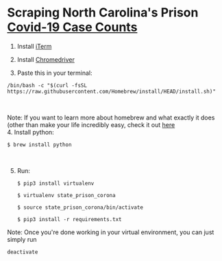 # Scraping North Carolina's Prison [Covid-19 Case Counts](https://opus.doc.state.nc.us/DOPCovid19Stats/services/facilitystatsServlet)

1. Install [iTerm](https://iterm2.com/)<br>

2. Install [Chromedriver](https://chromedriver.chromium.org/downloads)<br>

3. Paste this in your terminal:
<pre><code>/bin/bash -c "$(curl -fsSL https://raw.githubusercontent.com/Homebrew/install/HEAD/install.sh)"</code></pre><br>
Note: If you want to learn more about homebrew and what exactly it does (other than make your life incredibly easy, check it out [here](https://docs.brew.sh/Homebrew-and-Python)<br>
4. Install python:
<pre><code>$ brew install python</code></pre><br>
5. Run:
	<pre><code>$ pip3 install virtualenv</code></pre>
	<pre><code>$ virtualenv state_prison_corona</code></pre>
	<pre><code>$ source state_prison_corona/bin/activate</code></pre>
	<pre><code>$ pip3 install -r requirements.txt</code></pre>


Note: Once you're done working in your virtual environment, you can just simply run 
<pre><code>deactivate</code></pre>